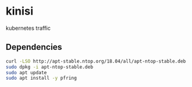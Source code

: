 # kinisi

kubernetes traffic

## Dependencies

```bash
curl -LSO http://apt-stable.ntop.org/18.04/all/apt-ntop-stable.deb
sudo dpkg -i apt-ntop-stable.deb
sudo apt update
sudo apt install -y pfring 
```
